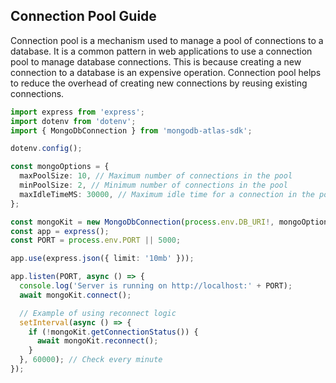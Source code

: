 ## Connection Pool Guide

Connection pool is a mechanism used to manage a pool of connections to a database. It is a common pattern in web applications to use a connection pool to manage database connections. This is because creating a new connection to a database is an expensive operation. Connection pool helps to reduce the overhead of creating new connections by reusing existing connections.

```typescript
import express from 'express';
import dotenv from 'dotenv';
import { MongoDbConnection } from 'mongodb-atlas-sdk';

dotenv.config();

const mongoOptions = {
  maxPoolSize: 10, // Maximum number of connections in the pool
  minPoolSize: 2, // Minimum number of connections in the pool
  maxIdleTimeMS: 30000, // Maximum idle time for a connection in the pool
};

const mongoKit = new MongoDbConnection(process.env.DB_URI!, mongoOptions);
const app = express();
const PORT = process.env.PORT || 5000;

app.use(express.json({ limit: '10mb' }));

app.listen(PORT, async () => {
  console.log('Server is running on http://localhost:' + PORT);
  await mongoKit.connect();

  // Example of using reconnect logic
  setInterval(async () => {
    if (!mongoKit.getConnectionStatus()) {
      await mongoKit.reconnect();
    }
  }, 60000); // Check every minute
});
```
